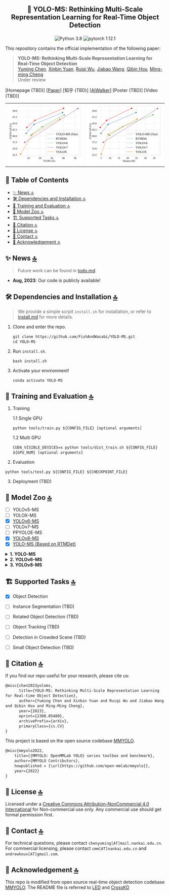 <h2> <p align=center> 🚀 YOLO-MS: Rethinking Multi-Scale Representation Learning for Real-Time Object Detection </p> </h2>

<div align="center">

![Python 3.8](https://img.shields.io/badge/python-3.8-g) 
![pytorch 1.12.1](https://img.shields.io/badge/pytorch-1.12.0-blue.svg)

</div>

This repository contains the official implementation of the following paper:

> **YOLO-MS: Rethinking Multi-Scale Representation Learning for Real-Time Object Detection**<br/>
> [Yuming Chen](https://www.fishworld.site), [Xinbin Yuan](https://github.com/yuanxinbin), [Ruiqi Wu](https://scholar.google.com/citations?user=0ooNdgUAAAAJ&hl=en), [Jiabao Wang](https://scholar.google.co.uk/citations?hl=en&user=S9ErhhEAAAAJ), [Qibin Hou](https://houqb.github.io/), [Ming-ming Cheng](https://mmcheng.net)<br/>
> Under review

\[Homepage (TBD)\]
\[[Paper](https://arxiv.org/abs/2308.05480)]
\[知乎 (TBD)\]
\[[AIWalker](https://mp.weixin.qq.com/s/FfG9vNM_a2k_zflWfuimsw)\]
\[Poster (TBD)\]
\[Video (TBD)\]

<table>
  <tbody>
    <tr>
        <td>
            <img src='asserts/teaser_flops.png' alt='YOLOMS_TEASER0' width='500px'/>
        </td>
        <td>
            <img src='asserts/teaser_params.png' alt='YOLOMS_TEASER0' width='500px'/>
        </td>
    </tr>
    </tbody>
</table>


<h2> 📄 Table of Contents </h2>

- [✨ News 🔝](#-news-)
- [🛠️ Dependencies and Installation 🔝](#️-dependencies-and-installation-)
- [🤖 Training and Evaluation 🔝](#-training-and-evaluation-)
- [🏡 Model Zoo 🔝](#-model-zoo-)
- [🏗️ Supported Tasks 🔝](#️-supported-tasks-)
- [📖 Citation 🔝](#-citation-)
- [📜 License 🔝](#-license-)
- [📮 Contact 🔝](#-contact-)
- [🤝 Acknowledgement 🔝](#-acknowledgement-)


## ✨ News [🔝](#📄-table-of-contents)

> Future work can be found in [todo.md](docs/todo.md).

- **Aug, 2023**: Our code is publicly available!


## 🛠️ Dependencies and Installation [🔝](#📄-table-of-contents)

> We provide a simple scrpit `install.sh` for installation, or refer to [install.md](docs/install.md) for more details.

1. Clone and enter the repo.
    ```shell
    git clone https://github.com/FishAndWasabi/YOLO-MS.git
    cd YOLO-MS
    ```

2. Run `install.sh`.
    ```shell
    bash install.sh
    ```

3. Activate your environment!
    ```shell
    conda activate YOLO-MS
    ```


## 🤖 Training and Evaluation [🔝](#📄-table-of-contents)

1. Training

   1.1 Single GPU

   ```shell
   python tools/train.py ${CONFIG_FILE} [optional arguments]
   ```

   1.2 Multi GPU

   ```shell
   CUDA_VISIBLE_DEVICES=x python tools/dist_train.sh ${CONFIG_FILE} ${GPU_NUM} [optional arguments]
   ```

2. Evaluation

```shell
python tools/test.py ${CONFIG_FILE} ${CHECKPOINT_FILE}
```

3. Deployment (TBD)



## 🏡 Model Zoo [🔝](#📄-table-of-contents)

- [ ] YOLOv5-MS
- [ ] YOLOX-MS
- [x] [YOLOv6-MS](configs/yolov6_ms)
- [ ] YOLOv7-MS
- [ ] PPYOLOE-MS
- [x] [YOLOv8-MS](configs/yolov8_ms)
- [x] [YOLO-MS (Based on RTMDet)](configs/yoloms)

<details>
<summary><b>1. YOLO-MS</b></summary>

<table>
    <thead align="center">
    <tr>
        <th> Model </th>
        <th> Resolution </th>
        <th> Epoch </th>
        <th> Params(M) </th>
        <th> FLOPs(G) </th>
        <th> $AP$ </th>
        <th> $AP_s$ </th>
        <th> $AP_m$ </th>
        <th> $AP_l$ </th>
        <th> Config </th>
        <th> 🔗  </th>
    </tr>
    </thead>
    <tbody align="center">
    <tr>
        <td style="width: 300pt"> XS </td>
        <td> 640 </td>
        <td> 300 </td>
        <td> 4.5 </td>
        <td> 8.7 </td>
        <td> 43.1 </td>
        <td> 24.0 </td>
        <td> 47.8 </td>
        <td> 59.1 </td>
        <td> [<a href="https://github.com/FishAndWasabi/YOLO-MS/tree/main/configs/yoloms/yoloms-xs_syncbn_fast_8xb8-300e_coco.py">config</a>]  </td>
        <td> [<a href="https://drive.google.com/file/d/1dCjyDfMY-tThlPb7tQXXgrpHLIWSS_Zr/view?usp=sharing">model</a>] </td>
    </tr>
    <tr>
        <td style="width: 300pt"> XS* </td>
        <td> 640 </td>
        <td> 300 </td>
        <td> 4.5 </td>
        <td> 8.7 </td>
        <td> 43.4 </td>
        <td> 23.7 </td>
        <td> 48.3 </td>
        <td> 60.3 </td>
        <td> [<a href="https://github.com/FishAndWasabi/YOLO-MS/tree/main/configs/yoloms/yoloms-xs-se_syncbn_fast_8xb8-300e_coco.py">config</a>]  </td>
        <td> [<a href="https://drive.google.com/file/d/1-GdPJX_GAfH9sXAHdRmFRTNR0kL0l5v8/view?usp=drive_link">model</a>] </td>
    </tr>
    <tr>
        <td> S </td>
        <td> 640 </td>
        <td> 300 </td>
        <td> 8.1 </td>
        <td> 15.6 </td>
        <td> 46.2 </td>
        <td> 27.5 </td>
        <td> 50.6 </td>
        <td> 62.9 </td>
        <td> [<a href="https://github.com/FishAndWasabi/YOLO-MS/tree/main/configs/yoloms/yoloms-s_syncbn_fast_8xb8-300e_coco.py">config</a>]  </td>
        <td> [<a href="https://drive.google.com/file/d/1inr-4aI9C4hOynBgmNqKyZ4-60MSoX5F/view?usp=drive_link">model</a>] </td>
    </tr>
    <tr>
        <td> S* </td>
        <td> 640 </td>
        <td> 300 </td>
        <td> 8.1 </td>
        <td> 15.6 </td>
        <td> 46.2 </td>
        <td> 26.9 </td>
        <td> 50.5 </td>
        <td> 63.0 </td>
        <td> [<a href="https://github.com/FishAndWasabi/YOLO-MS/tree/main/configs/yoloms/yoloms-s-se_syncbn_fast_8xb8-300e_coco.py">config</a>]  </td>
        <td> [<a href="https://drive.google.com/file/d/12mtXMOJDfuGdxImuPewq3-WJ0kanPjAx/view?usp=drive_link">model</a>] </td>
    </tr>
    <tr>
        <td> - </td>
        <td> 640 </td>
        <td> 300 </td>
        <td> 22.0 </td>
        <td> 40.1 </td>
        <td> 50.8 </td>
        <td> 33.2 </td>
        <td> 54.8 </td>
        <td> 66.4 </td>
        <td> [<a href="https://github.com/FishAndWasabi/YOLO-MS/tree/main/configs/yoloms/yoloms_syncbn_fast_8xb8-300e_coco.py">config</a>]  </td>
        <td> [<a href="https://drive.google.com/file/d/10JOBcIDkKDE4UpcKypnf8izSYJ_-z0P7/view?usp=drive_link">model</a>] </td>
    </tr>
    <tr>
        <td> -* </td>
        <td> 640 </td>
        <td> 300 </td>
        <td> 22.2 </td>
        <td> 40.1 </td>
        <td> 50.8 </td>
        <td> 33.2 </td>
        <td> 54.8 </td>
        <td> 66.4 </td>
        <td> [<a href="https://github.com/FishAndWasabi/YOLO-MS/tree/main/configs/yoloms/yoloms-se_syncbn_fast_8xb8-300e_coco.py">config</a>]  </td>
        <td> [<a href="https://drive.google.com/file/d/1Gf5g7Jssu88wZpPQDwNiqMIEkK4MpsdM/view?usp=drive_link">model</a>] </td>
    </tr>
    <tr>
        <td> L </td>
        <td> 640 </td>
        <td> 300 </td>
        <td colspan="8" > TBD </td>
        <!-- <td>  </td>
        <td>  </td>
        <td>  </td>
        <td>  </td>
        <td>  </td>
        <td>  </td>
        <td>  </td> -->
    </tr>
    </tbody>
</table>

*\* refers to with SE attention*

</details>

<details>
<summary><b>2. YOLOv6-MS</b></summary>

<table>
    <thead align="center">
    <tr>
        <th> Model </th>
        <th> Resolution </th>
        <th> Epoch </th>
        <th> Params(M) </th>
        <th> FLOPs(G) </th>
        <th> $AP$ </th>
        <th> $AP_s$ </th>
        <th> $AP_m$ </th>
        <th> $AP_l$ </th>
        <th> Config </th>
        <th> 🔗  </th>
    </tr>
    </thead>
    <tbody align="center">
    <tr>
        <td style="width: 300pt"> n </td>
        <td> 640 </td>
        <td> - </td>
        <td colspan="8" > TBD </td>
    </tr>
    <!-- <tr>
        <td style="width: 300pt"> n </td>
        <td> 640 </td>
        <td> 400 </td>
        <td colspan="8" > TBD </td>
    </tr> -->
    <tr>
        <td style="width: 300pt"> t </td>
        <td> 640 </td>
        <td> 400 </td>
        <td> 8.1 </td>
        <td> 9.6 </td>
        <td> 43.5 </td>
        <td> 26.0 </td>
        <td> 48.3 </td>
        <td> 57.8 </td>
        <td> [<a href="https://github.com/FishAndWasabi/YOLO-MS/tree/main/configs/yolomsv6/yolov6-ms_t_syncbn_fast_8xb32-400e_coco.py">config</a>]  </td>
        <!-- <td> [<a href="">model</a>] </td> -->
        <td> [model] (TBD) </td>
    </tr>
    <tr>
        <td style="width: 300pt"> s </td>
        <td> 640 </td>
        <td> - </td>
        <td colspan="8" > TBD </td>
    </tr>
    <!-- <tr>
        <td style="width: 300pt"> s </td>
        <td> 640 </td>
        <td> 400 </td>
        <td colspan="8" > TBD </td>
    </tr> -->
    <tr>
        <td style="width: 300pt"> m </td>
        <td> 640 </td>
        <td> - </td>
        <td colspan="8" > TBD </td>
    </tr>
    <!-- <tr>
        <td style="width: 300pt"> m </td>
        <td> 640 </td>
        <td> 400 </td>
        <td colspan="8" > TBD </td>
    </tr> -->
    <tr>
        <td style="width: 300pt"> l </td>
        <td> 640 </td>
        <td> - </td>
        <td colspan="8" > TBD </td>
    </tr>
    <!-- <tr>
        <td style="width: 300pt"> l </td>
        <td> 640 </td>
        <td> 400 </td>
        <td colspan="8" > TBD </td>
    </tr> -->
    </tbody>
</table>

</details>

<details>
<summary><b>3. YOLOv8-MS</b></summary>

<table>
    <thead align="center">
    <tr>
        <th> Model </th>
        <th> Resolution </th>
        <th> Epoch </th>
        <th> Params(M) </th>
        <th> FLOPs(G) </th>
        <th> $AP$ </th>
        <th> $AP_s$ </th>
        <th> $AP_m$ </th>
        <th> $AP_l$ </th>
        <th> Config </th>
        <th> 🔗  </th>
    </tr>
    </thead>
    <tbody align="center">
    <tr>
        <td style="width: 300pt"> n </td>
        <td> 640 </td>
        <td> 500 </td>
        <td> 2.9 </td>
        <td> 4.4 </td>
        <td> 56.3 </td>
        <td> 22.0 </td>
        <td> 44.6 </td>
        <td> 53.7 </td>
        <td> [<a href="https://github.com/FishAndWasabi/YOLO-MS/tree/main/configs/yolomsv8/yolov8-ms_n_syncbn_fast_8xb16-500e_coco.py">config</a>]  </td>
        <td> [<a href="https://drive.google.com/file/d/1ssePhnZ4UQSRJk_NvweiQPA5llRFVlpw/view?usp=drive_link">model</a>] </td>
    </tr>
    <tr>
        <td style="width: 300pt"> s </td>
        <td> 640 </td>
        <td> 500 </td>
        <td colspan="8" > TBD </td>
    </tr>
    <tr>
        <td style="width: 300pt"> m </td>
        <td> 640 </td>
        <td> 500 </td>
        <td colspan="8" > TBD </td>
    </tr>
    <tr>
        <td style="width: 300pt"> l </td>
        <td> 640 </td>
        <td> 500 </td>
        <td colspan="8" > TBD </td>
    </tr>
    <tr>
        <td style="width: 300pt"> x </td>
        <td> 640 </td>
        <td> 500 </td>
        <td colspan="8" > TBD </td>
    </tr>
    </tbody>
</table>

</details>


## 🏗️ Supported Tasks [🔝](#📄-table-of-contents)

- [x] Object Detection
- [ ] Instance Segmentation (TBD)
- [ ] Rotated Object Detection (TBD)
- [ ] Object Tracking (TBD)
- [ ] Detection in Crowded Scene (TBD)
- [ ] Small Object Detection (TBD)


## 📖 Citation [🔝](#📄-table-of-contents)

If you find our repo useful for your research, please cite us:

```
@misc{chen2023yoloms,
      title={YOLO-MS: Rethinking Multi-Scale Representation Learning for Real-time Object Detection}, 
      author={Yuming Chen and Xinbin Yuan and Ruiqi Wu and Jiabao Wang and Qibin Hou and Ming-Ming Cheng},
      year={2023},
      eprint={2308.05480},
      archivePrefix={arXiv},
      primaryClass={cs.CV}
}
```

This project is based on the open source codebase [MMYOLO](https://github.com/open-mmlab/mmyolo).

```
@misc{mmyolo2022,
    title={{MMYOLO: OpenMMLab YOLO} series toolbox and benchmark},
    author={MMYOLO Contributors},
    howpublished = {\url{https://github.com/open-mmlab/mmyolo}},
    year={2022}
}
```


## 📜 License [🔝](#📄-table-of-contents)

Licensed under a [Creative Commons Attribution-NonCommercial 4.0 International](https://creativecommons.org/licenses/by-nc/4.0/) for Non-commercial use only. Any commercial use should get formal permission first.


## 📮 Contact [🔝](#📄-table-of-contents)

For technical questions, please contact `chenyuming[AT]mail.nankai.edu.cn`.
For commercial licensing, please contact `cmm[AT]nankai.edu.cn` and `andrewhoux[AT]gmail.com`.


## 🤝 Acknowledgement [🔝](#📄-table-of-contents)

This repo is modified from open source real-time object detection codebase [MMYOLO](https://github.com/open-mmlab/mmyolo).
The README file is referred to [LED](https://github.com/Srameo/LED) and [CrossKD](https://github.com/jbwang1997/CrossKD)